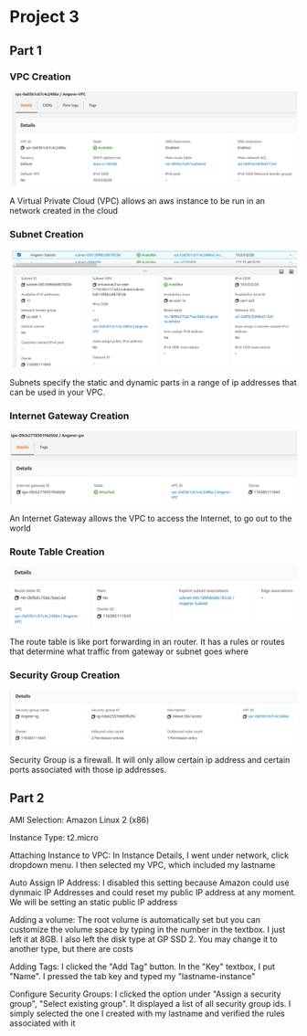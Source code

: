 # Project 3

## Part 1
### VPC Creation

![VPC screenshot](VPC_Creation.PNG)

A Virtual Private Cloud (VPC) allows an aws instance to be run in an network created in the cloud

### Subnet Creation

![Subnet screenshot](Subnet_Creation.PNG)

Subnets specify the static and dynamic parts in a range of ip addresses that can be used in your VPC.

### Internet Gateway Creation

![Internet Gateway screenshot](IG_Creation.PNG)

An Internet Gateway allows the VPC to access the Internet, to go out to the world

### Route Table Creation

![Route Table screenshot](RT_Creation.PNG)

The route table is like port forwarding in an router. It has a rules or routes that determine what traffic from gateway or subnet goes where

### Security Group Creation

![Security Group screenshot](SG_Creation.PNG)

Security Group is a firewall. It will only allow certain ip address and certain ports associated with those ip addresses.

## Part 2

AMI Selection: Amazon Linux 2 (x86)

Instance Type: t2.micro

Attaching Instance to VPC: In Instance Details, I went under network, click dropdown menu. I then selected my VPC, which included my lastname

Auto Assign IP Address: I disabled this setting because Amazon could use dynmaic IP Addresses and could reset my public IP address at any moment. We will be setting an static public IP address

Adding a volume: The root volume is automatically set but you can customize the volume space by typing in the number in the textbox. I just left it at 8GB. I also left the disk type at GP SSD 2. You may change it to another type, but there are costs

Adding Tags: I clicked the "Add Tag" button. In the "Key" textbox, I put "Name". I pressed the tab key and typed my "lastname-instance"

Configure Security Groups: I clicked the option under "Assign a security group", "Select existing group". It displayed a list of all security group ids. I simply selected the one I created with my lastname and verified the rules associated with it